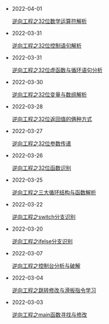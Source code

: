 - 2022-04-01

  [逆向工程之32位数学运算符解析](https://www.21r000.top/article/676c768a.html)

- 2022-03-31

  [逆向工程之32位控制语句解析](https://www.21r000.top/article/72bff6b6.html)

- 2022-03-31

  [逆向工程之32位虚函数与循环语句分析](https://www.21r000.top/article/b7fc83d0.html)

- 2022-03-30

  [逆向工程之32位变量与数组解析](https://www.21r000.top/article/16aed282.html)

- 2022-03-28

  [逆向工程之32位返回值的俩种方式](https://www.21r000.top/article/c3ac3ffb.html)

- 2022-03-27

  [逆向工程之32位参数传递](https://www.21r000.top/article/b4ab0f6d.html)

- 2022-03-26

  [逆向工程之32位函数识别](https://www.21r000.top/article/241412fc.html)

- 2022-03-25

  [逆向工程之三大循环结构与函数解析](https://www.21r000.top/article/5313226a.html)

- 2022-03-22

  [逆向工程之switch分支识别](https://www.21r000.top/article/ca1a73d0.html)

- 2022-03-20

  [逆向工程之ifelse分支识别](https://www.21r000.top/article/bd1d4346.html)

- 2022-03-07

  [逆向工程之控制台分析与破解](https://www.21r000.top/article/5c387dcc.html)

- 2022-03-04

  [逆向工程之跳转修改与滑板指令学习](https://www.21r000.top/article/547ee673.html)

- 2022-03-03

  [逆向工程之main函数寻找与修改](https://www.21r000.top/article/c56b0a10.html)